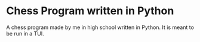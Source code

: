 # Chess Program written in Python
A chess program made by me in high school written in Python.
It is meant to be run in a TUI.

